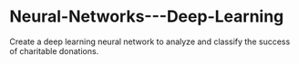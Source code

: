 # Neural-Networks---Deep-Learning
Create a deep learning neural network to analyze and classify the success of charitable donations.
